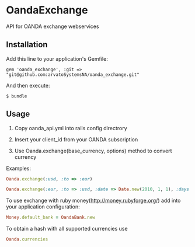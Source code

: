 # OandaExchange

API for OANDA exchange webservices

## Installation

Add this line to your application's Gemfile:

    gem 'oanda_exchange', :git => "git@github.com:arvatoSystemsNA/oanda_exchange.git"

And then execute:

    $ bundle

## Usage

1. Copy oanda_api.yml into rails config directrory

2. Insert your client_id from your OANDA subscription

3. Use Oanda.exchange(base_currency, options) method to convert currency

Examples:

```ruby
Oanda.exchange(:usd, :to => :eur)
```

```ruby
Oanda.exchange(:eur, :to => :usd, :date => Date.new(2010, 1, 1), :days => 14, :amount => 200)
```

To use exchange with ruby money(http://money.rubyforge.org/) add into your application configuration:

```ruby
Money.default_bank = OandaBank.new
```

To obtain a hash with all supported currencies use

```ruby
Oanda.currencies
```